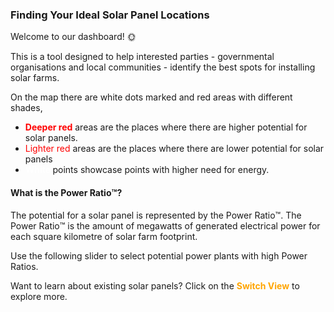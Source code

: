 ### Finding Your Ideal Solar Panel Locations

Welcome to our dashboard! 🌞

This is a tool designed to help interested parties - governmental organisations and local communities - identify the best spots for installing solar farms. 

On the map there are white dots marked and red areas with different shades,

* <span style = "color: red; font-weight: bold; opacity: 1;"> Deeper red</span> areas are the places where there are higher potential for solar panels.
* <span style = "color: red; font-weight: bold, opacity: 0.4"> Lighter red </span> areas are the places where there are lower potential for solar panels
* <span style="color: white; font-weight: bold"> White </span> points showcase points with higher need for energy.

#### What is the Power Ratio™️?

The potential for a solar panel is represented by the Power Ratio™️. The Power Ratio™️ is the amount of megawatts of generated electrical power for each square kilometre of solar farm footprint.

Use the following slider to select potential power plants with high Power Ratios.

Want to learn about existing solar panels? Click on the <span style = "color: orange; font-weight: bold">Switch View</span> to explore more.


